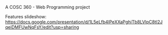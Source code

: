 A COSC 360 - Web Programming project

Features slideshow: 
https://docs.google.com/presentation/d/1L5eLfb4lPeXXaPghiTb8LVlpC8tI2JqeiDMFUwNqFsY/edit?usp=sharing

